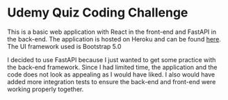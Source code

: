 # Udemy Quiz Coding Challenge
This is a basic web application with React in the front-end and FastAPI in the back-end. The application is hosted on Heroku and can be found [here](https://damp-woodland-22931.herokuapp.com/). The UI framework used is Bootstrap 5.0

I decided to use FastAPI because I just wanted to get some practice with the back-end framework. Since I had limited time, the application and the code does not look as appealing as I would have liked. I also would have added more integration tests to ensure the back-end and front-end were working properly together.